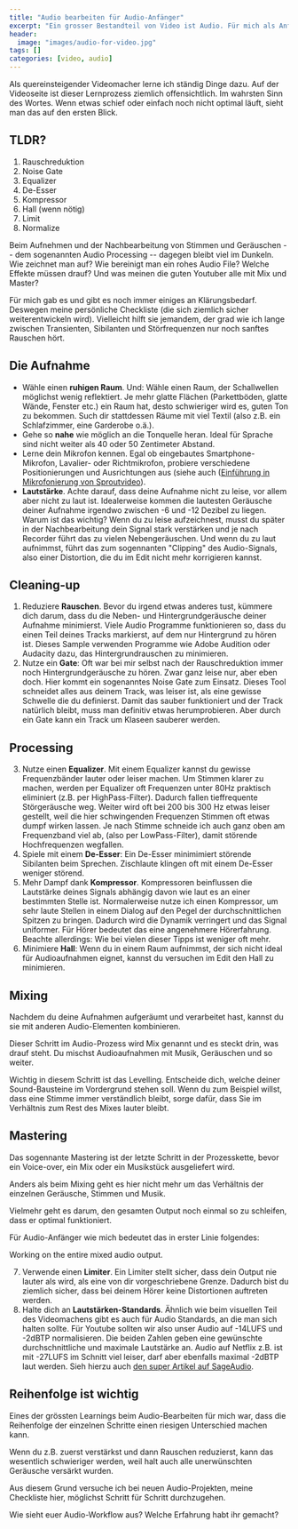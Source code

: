 ```yaml
---
title: "Audio bearbeiten für Audio-Anfänger"
excerpt: "Ein grosser Bestandteil von Video ist Audio. Für mich als Anfänger schwarze Magie. Diese Checkliste hat mir geholfen."
header:
  image: "images/audio-for-video.jpg"
tags: []
categories: [video, audio]
---
```


Als quereinsteigender Videomacher lerne ich ständig Dinge dazu. Auf der Videoseite ist dieser Lernprozess ziemlich offensichtlich. Im wahrsten Sinn des Wortes. Wenn etwas schief oder einfach noch nicht optimal läuft, sieht man das auf den ersten Blick.

## TLDR?

1. Rauschreduktion
2. Noise Gate
3. Equalizer
4. De-Esser
5. Kompressor
6. Hall (wenn nötig)
7. Limit
8. Normalize

Beim Aufnehmen und der Nachbearbeitung von Stimmen und Geräuschen -- dem sogenannten Audio Processing -- dagegen bleibt viel im Dunkeln. Wie zeichnet man auf? Wie bereinigt man ein rohes Audio File? Welche Effekte müssen drauf? Und was meinen die guten Youtuber alle mit Mix und Master?

Für mich gab es und gibt es noch immer einiges an Klärungsbedarf. Deswegen meine persönliche Checkliste (die sich ziemlich sicher weiterentwickeln wird). Vielleicht hilft sie jemandem, der grad wie ich lange zwischen Transienten, Sibilanten und Störfrequenzen nur noch sanftes Rauschen hört.

## Die Aufnahme

- Wähle einen **ruhigen Raum**. Und: Wähle einen Raum, der Schallwellen möglichst wenig reflektiert. Je mehr glatte Flächen (Parkettböden, glatte Wände, Fenster etc.) ein Raum hat, desto schwieriger wird es, guten Ton zu bekommen. Such dir stattdessen Räume mit viel Textil (also z.B. ein Schlafzimmer, eine Garderobe o.ä.).
- Gehe so **nahe** wie möglich an die Tonquelle heran. Ideal für Sprache sind nicht weiter als 40 oder 50 Zentimeter Abstand.
- Lerne dein Mikrofon kennen. Egal ob eingebautes Smartphone-Mikrofon, Lavalier- oder Richtmikrofon, probiere verschiedene Positionierungen und Ausrichtungen aus (siehe auch ([Einführung in Mikrofonierung von Sproutvideo](https://sproutvideo.com/blog/three-essential-mic-setups-when-to-use-them.html)).
- **Lautstärke**. Achte darauf, dass deine Aufnahme nicht zu leise, vor allem aber nicht zu laut ist. Idealerweise kommen die lautesten Geräusche deiner Aufnahme irgendwo zwischen -6 und -12 Dezibel zu liegen. Warum ist das wichtig? Wenn du zu leise aufzeichnest, musst du später in der Nachbearbeitung dein Signal stark verstärken und je nach Recorder führt das zu vielen Nebengeräuschen. Und wenn du zu laut aufnimmst, führt das zum sogennanten "Clipping" des Audio-Signals, also einer Distortion, die du im Edit nicht mehr korrigieren kannst.

## Cleaning-up

1. Reduziere **Rauschen**. Bevor du irgend etwas anderes tust, kümmere dich darum, dass du die Neben- und Hintergrundgeräusche deiner Aufnahme minimierst. Viele Audio Programme funktionieren so, dass du einen Teil deines Tracks markierst, auf dem nur Hintergrund zu hören ist. Dieses Sample verwenden Programme wie Adobe Audition oder Audacity dazu, das Hintergrundrauschen zu minimieren.
2. Nutze ein **Gate**: Oft war bei mir selbst nach der Rauschreduktion immer noch Hintergrundgeräusche zu hören. Zwar ganz leise nur, aber eben doch. Hier kommt ein sogenanntes Noise Gate zum Einsatz. Dieses Tool schneidet alles aus deinem Track, was leiser ist, als eine gewisse Schwelle die du definierst. Damit das sauber funktioniert und der Track natürlich bleibt, muss man definitiv etwas herumprobieren. Aber durch ein Gate kann ein Track um Klaseen sauberer werden.

## Processing

3. Nutze einen **Equalizer**. Mit einem Equalizer kannst du gewisse Frequenzbänder lauter oder leiser machen. Um Stimmen klarer zu machen, werden per Equalizer oft Frequenzen unter 80Hz praktisch eliminiert (z.B. per HighPass-Filter). Dadurch fallen tieffrequente Störgeräusche weg. Weiter wird oft bei 200 bis 300 Hz etwas leiser gestellt, weil die hier schwingenden Frequenzen Stimmen oft etwas dumpf wirken lassen. Je nach Stimme schneide ich auch ganz oben am Frequenzband viel ab, (also per LowPass-Filter), damit störende Hochfrequenzen wegfallen.
4. Spiele mit einem **De-Esser**: Ein De-Esser minimimiert störende Sibilanten beim Sprechen. Zischlaute klingen oft mit einem De-Esser weniger störend.
5. Mehr Dampf dank **Kompressor**. Kompressoren beinflussen die Lautstärke deines Signals abhängig davon wie laut es an einer bestimmten Stelle ist. Normalerweise nutze ich einen Kompressor, um sehr laute Stellen in einem Dialog auf den Pegel der durchschnittlichen Spitzen zu bringen. Dadurch wird die Dynamik verringert und das Signal uniformer. Für Hörer bedeutet das eine angenehmere Hörerfahrung. Beachte allerdings: Wie bei vielen dieser Tipps ist weniger oft mehr.
6. Minimiere **Hall**: Wenn du in einem Raum aufnimmst, der sich nicht ideal für Audioaufnahmen eignet, kannst du versuchen im Edit den Hall zu minimieren.

## Mixing

Nachdem du deine Aufnahmen aufgeräumt und verarbeitet hast, kannst du sie mit anderen Audio-Elementen kombinieren.

Dieser Schritt im Audio-Prozess wird Mix genannt und es steckt drin, was drauf steht. Du mischst Audioaufnahmen mit Musik, Geräuschen und so weiter. 

Wichtig in diesem Schritt ist das Levelling. Entscheide dich, welche deiner Sound-Bausteine im Vordergrund stehen soll. Wenn du zum Beispiel willst, dass eine Stimme immer verständlich bleibt, sorge dafür, dass Sie im Verhältnis zum Rest des Mixes lauter bleibt.

## Mastering

Das sogennante Mastering ist der letzte Schritt in der Prozesskette, bevor ein Voice-over, ein Mix oder ein Musikstück ausgeliefert wird.

Anders als beim Mixing geht es hier nicht mehr um das Verhältnis der einzelnen Geräusche, Stimmen und Musik.

Vielmehr geht es darum, den gesamten Output noch einmal so zu schleifen, dass er optimal funktioniert.

Für Audio-Anfänger wie mich bedeutet das in erster Linie folgendes:

Working on the entire mixed audio output.

7. Verwende einen **Limiter**. Ein Limiter stellt sicher, dass dein Output nie lauter als wird, als eine von dir vorgeschriebene Grenze. Dadurch bist du ziemlich sicher, dass bei deinem Hörer keine Distortionen auftreten werden.
8. Halte dich an **Lautstärken-Standards**. Ähnlich wie beim visuellen Teil des Videomachens gibt es auch für Audio Standards, an die man sich halten sollte. Für Youtube sollten wir also unser Audio auf -14LUFS und -2dBTP normalisieren. Die beiden Zahlen geben eine gewünschte durchschnittliche und maximale Lautstärke an. Audio auf Netflix z.B. ist mit -27LUFS im Schnitt viel leiser, darf aber ebenfalls maximal -2dBTP laut werden. Sieh hierzu auch [den super Artikel auf SageAudio](https://www.sageaudio.com/blog/mastering/mastering-voice-over-dialogue-for-video.php).

## Reihenfolge ist wichtig

Eines der grössten Learnings beim Audio-Bearbeiten für mich war, dass die Reihenfolge der einzelnen Schritte einen riesigen Unterschied machen kann.

Wenn du z.B. zuerst verstärkst und dann Rauschen reduzierst, kann das wesentlich schwieriger werden, weil halt auch alle unerwünschten Geräusche versärkt wurden.

Aus diesem Grund versuche ich bei neuen Audio-Projekten, meine Checkliste hier, möglichst Schritt für Schritt durchzugehen. 

Wie sieht euer Audio-Workflow aus? Welche Erfahrung habt ihr gemacht?